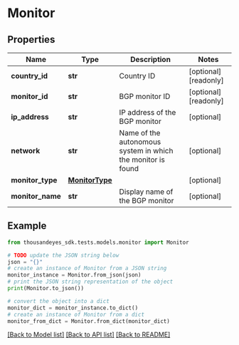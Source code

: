 # Monitor


## Properties

Name | Type | Description | Notes
------------ | ------------- | ------------- | -------------
**country_id** | **str** | Country ID | [optional] [readonly] 
**monitor_id** | **str** | BGP monitor ID | [optional] [readonly] 
**ip_address** | **str** | IP address of the BGP monitor | [optional] 
**network** | **str** | Name of the autonomous system in which the monitor is found | [optional] 
**monitor_type** | [**MonitorType**](MonitorType.md) |  | [optional] 
**monitor_name** | **str** | Display name of the BGP monitor | [optional] 

## Example

```python
from thousandeyes_sdk.tests.models.monitor import Monitor

# TODO update the JSON string below
json = "{}"
# create an instance of Monitor from a JSON string
monitor_instance = Monitor.from_json(json)
# print the JSON string representation of the object
print(Monitor.to_json())

# convert the object into a dict
monitor_dict = monitor_instance.to_dict()
# create an instance of Monitor from a dict
monitor_from_dict = Monitor.from_dict(monitor_dict)
```
[[Back to Model list]](../README.md#documentation-for-models) [[Back to API list]](../README.md#documentation-for-api-endpoints) [[Back to README]](../README.md)


